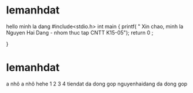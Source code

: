 # lemanhdat
hello minh la dang
#include<stdio.h>
int main {
    printf( " Xin chao, minh la Nguyen Hai Dang - nhom thuc tap CNTT K15-05");
    return 0 ;

}
# lemanhdat
a nhô a nhô hehe
1 2 3 4
tiendat da dong gop
nguyenhaidang da dong gop

